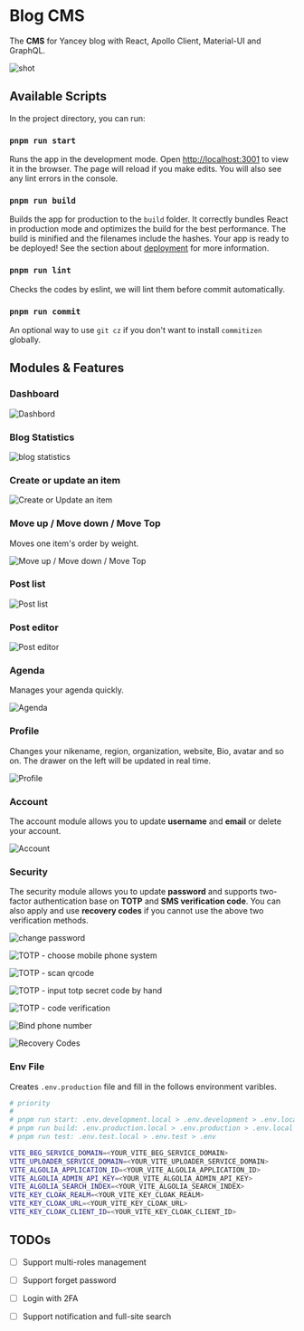 # Blog CMS

The **CMS** for Yancey blog with React, Apollo Client, Material-UI and GraphQL.

![shot](https://edge.yancey.app/beg/Jietu20200103-115157@2x.jpg)

## Available Scripts

In the project directory, you can run:

### `pnpm run start`

Runs the app in the development mode. Open [http://localhost:3001](http://localhost:3001) to view it in the browser. The page will reload if you make edits. You will also see any lint errors in the console.

### `pnpm run build`

Builds the app for production to the `build` folder. It correctly bundles React in production mode and optimizes the build for the best performance. The build is minified and the filenames include the hashes. Your app is ready to be deployed! See the section about [deployment](https://facebook.github.io/create-react-app/docs/deployment) for more information.

### `pnpm run lint`

Checks the codes by eslint, we will lint them before commit automatically.

### `pnpm run commit`

An optional way to use `git cz` if you don't want to install `commitizen` globally.

## Modules & Features

### Dashboard

![Dashbord](https://edge.yancey.app/beg/Jietu20200505-043334.jpg)

### Blog Statistics

![blog statistics](https://edge.yancey.app/beg/Jietu20200505-044146.jpg)

### Create or update an item

![Create or Update an item](https://edge.yancey.app/beg/Jietu20200518-225144.jpg)

### Move up / Move down / Move Top

Moves one item's order by weight.

![Move up / Move down / Move Top](https://edge.yancey.app/beg/Jietu20200505-043729.jpg)

### Post list

![Post list](https://edge.yancey.app/beg/Jietu20200518-225154.jpg)

### Post editor

![Post editor](https://edge.yancey.app/beg/Jietu20200518-225230.jpg)

### Agenda

Manages your agenda quickly.

![Agenda](https://edge.yancey.app/beg/Jietu20200505-044045.jpg)

### Profile

Changes your nikename, region, organization, website, Bio, avatar and so on. The drawer on the left will be updated in real time.

![Profile](https://edge.yancey.app/beg/Jietu20200505-044712.jpg)

### Account

The account module allows you to update **username** and **email** or delete your account.

![Account](https://edge.yancey.app/beg/Jietu20200505-044725.jpg)

### Security

The security module allows you to update **password** and supports two-factor authentication base on **TOTP** and **SMS verification code**. You can also apply and use **recovery codes** if you cannot use the above two verification methods.

![change password](https://edge.yancey.app/beg/Jietu20200505-045200.jpg)

![TOTP - choose mobile phone system](https://edge.yancey.app/beg/Jietu20200505-045213.jpg)

![TOTP - scan qrcode](https://edge.yancey.app/beg/Jietu20200505-045226.jpg)

![TOTP - input totp secret code by hand](https://edge.yancey.app/beg/Jietu20200505-045520.jpg)

![TOTP - code verification](https://edge.yancey.app/beg/Jietu20200505-045231.jpg)

![Bind phone number](https://edge.yancey.app/beg/Jietu20200505-045242.jpg)

![Recovery Codes](https://edge.yancey.app/beg/Jietu20200505-045251.jpg)

### Env File

Creates `.env.production` file and fill in the follows environment varibles.

```BASH
# priority
#
# pnpm run start: .env.development.local > .env.development > .env.local > .env
# pnpm run build: .env.production.local > .env.production > .env.local > .env
# pnpm run test: .env.test.local > .env.test > .env

VITE_BEG_SERVICE_DOMAIN=<YOUR_VITE_BEG_SERVICE_DOMAIN>
VITE_UPLOADER_SERVICE_DOMAIN=<YOUR_VITE_UPLOADER_SERVICE_DOMAIN>
VITE_ALGOLIA_APPLICATION_ID=<YOUR_VITE_ALGOLIA_APPLICATION_ID>
VITE_ALGOLIA_ADMIN_API_KEY=<YOUR_VITE_ALGOLIA_ADMIN_API_KEY>
VITE_ALGOLIA_SEARCH_INDEX=<YOUR_VITE_ALGOLIA_SEARCH_INDEX>
VITE_KEY_CLOAK_REALM=<YOUR_VITE_KEY_CLOAK_REALM>
VITE_KEY_CLOAK_URL=<YOUR_VITE_KEY_CLOAK_URL>
VITE_KEY_CLOAK_CLIENT_ID=<YOUR_VITE_KEY_CLOAK_CLIENT_ID>
```

## TODOs

- [ ] Support multi-roles management

- [ ] Support forget password

- [ ] Login with 2FA

- [ ] Support notification and full-site search
